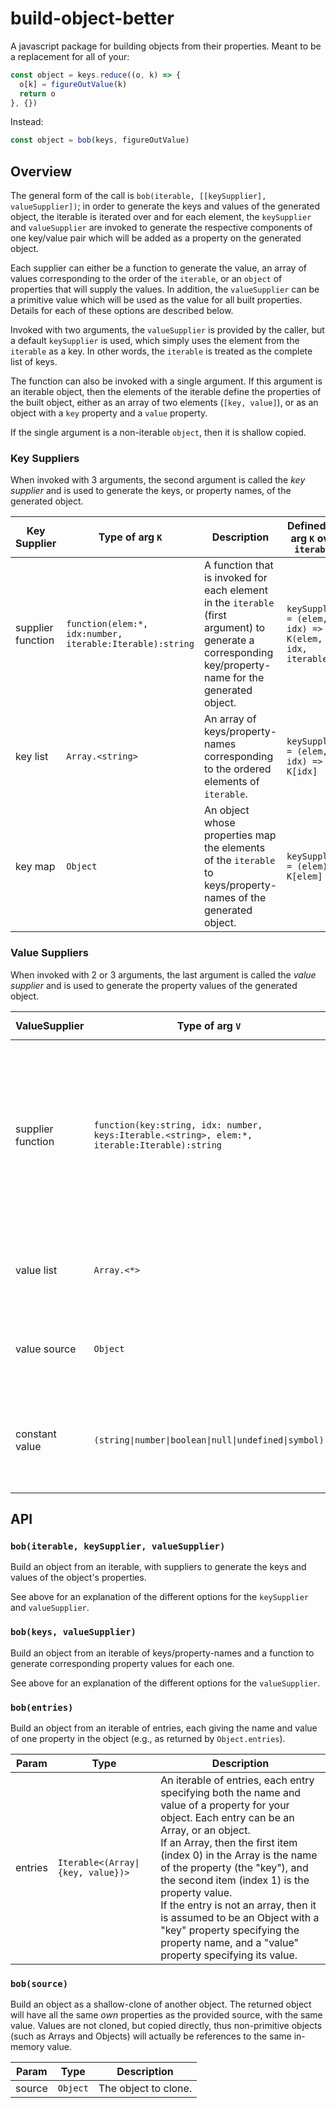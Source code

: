 # build-object-better

A javascript package for building objects from their properties. Meant to be a replacement for all of your:

```javascript
const object = keys.reduce((o, k) => {
  o[k] = figureOutValue(k)
  return o
}, {})
```

Instead:

```javascript
const object = bob(keys, figureOutValue)
```

## Overview

The general form of the call is `bob(iterable, [[keySupplier], valueSupplier])`; in order to generate
the keys and values of the generated object, the iterable is iterated over and for each element, the `keySupplier`
and `valueSupplier` are invoked to generate the respective components of one key/value pair which will be
added as a property on the generated object.

Each supplier can either be a function to generate the value, an array of values corresponding to the order
of the `iterable`, or an `object` of properties that will supply the values. In addition, the `valueSupplier`
can be a primitive value which will be used as the value for all built properties. Details for each of these
options are described below.

Invoked with two arguments, the `valueSupplier` is provided by the caller, but a default `keySupplier` is used,
which simply uses the element from the `iterable` as a key. In other words, the `iterable` is treated as the
complete list of keys.

The function can also be invoked with a single argument. If this argument is an iterable object,
then the elements of the iterable define the properties of the built object, either as an array of two
elements (`[key, value]`), or as an object with a `key` property and a `value` property.

If the single argument is a non-iterable `object`, then it is shallow copied.

### Key Suppliers

When invoked with 3 arguments, the second argument is called the _key supplier_ and is used to generate
the keys, or property names, of the generated object.

| Key Supplier | Type of arg `K` | Description | Defined for arg `K` over `iterable` |
| ------ | ----- | ----- | ---- |
| supplier function | <code>function(elem:\*, idx:number, iterable:Iterable):string</code> | A function that is invoked for each element in the `iterable` (first argument) to generate a corresponding key/property-name for the generated object. | `keySupplier = (elem, idx) => K(elem, idx, iterable)` |
| key list | <code>Array.&lt;string&gt;</code> | An array of keys/property-names corresponding to the ordered elements of `iterable`. | `keySupplier = (elem, idx) => K[idx]` |
| key map | <code>Object</code> | An object whose properties map the elements of the `iterable` to keys/property-names of the generated object. | `keySupplier = (elem) => K[elem]` |

### Value Suppliers

When invoked with 2 or 3 arguments, the last argument is called the _value supplier_ and is used to generate
the property values of the generated object.

| ValueSupplier | Type of arg `V` | Description | Defined for arg `V` over `iterable`  |
| ------ | ----- | ----- | ---- |
| supplier function | <code>function(key:string, idx: number, keys:Iterable.&lt;string&gt;, elem:\*, iterable:Iterable):string</code> | A function that is invoked for each element in the `iterable` (first argument), along with the corresponding key, to generate a corresponding property value for the generated object. | `valueSupplier = (elem, idx) => V(/* key */ keySupplier(elem, idx, iterable), idx, /* keys */ iterable.map(keySupplier), elem, iterable)` |
| value list | <code>Array.&lt;\*&gt;</code> | An array of values corresponding to the ordered elements of `iterable`. | `valueSupplier = (elem, idx) => V[idx]` |
| value source | <code>Object</code> | An object from which properties named by the keys will be copied. | `valueSupplier = (elem, idx) => V[keySupplier(elem, idx, iterable)]` |
| constant value | <code>(string\|number\|boolean\|null\|undefined\|symbol)</code> | A fixed value that will be used as the value for all properties installed on the build object | `valueSupplier = () => V` |

## API

### `bob(iterable, keySupplier, valueSupplier)`

Build an object from an iterable, with suppliers to generate the keys and values of the object's properties.

See above for an explanation of the different options for the `keySupplier` and `valueSupplier`.

### `bob(keys, valueSupplier)`

Build an object from an iterable of keys/property-names and a function to generate corresponding property values for each one.

See above for an explanation of the different options for the `valueSupplier`.

### `bob(entries)`

Build an object from an iterable of entries, each giving the name and value of one property in the object (e.g., as returned by `Object.entries`).

| Param | Type | Description |
| --- | --- | --- |
| entries | <code>Iterable&lt;(Array\|{key, value})&gt;</code> | An iterable of entries, each entry specifying both the name and value of a property for your object. Each entry can be an Array, or an object.<br />If an Array, then the first item (index 0) in the Array is the name of the property (the "key"), and the second item (index 1) is the property value.<br />If the entry is not an array, then it is assumed to be an Object with a "key" property specifying the property name, and a "value" property specifying its value. |

### `bob(source)`

Build an object as a shallow-clone of another object. The returned object will have all the same _own_ properties as the provided
source, with the same value. Values are not cloned, but copied directly, thus non-primitive objects (such as Arrays and Objects)
will actually be references to the same in-memory value.

| Param | Type | Description |
| --- | --- | --- |
| source | <code>Object</code> | The object to clone. |

